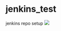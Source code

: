 # jenkins_test
jenkins repo setup
<a href='http://52.66.208.4:8080/job/Sample%20Jobs/job/jenkinsFile/'><img src='http://52.66.208.4:8080/buildStatus/icon?job=Sample+Jobs%2FjenkinsFile'></a>
